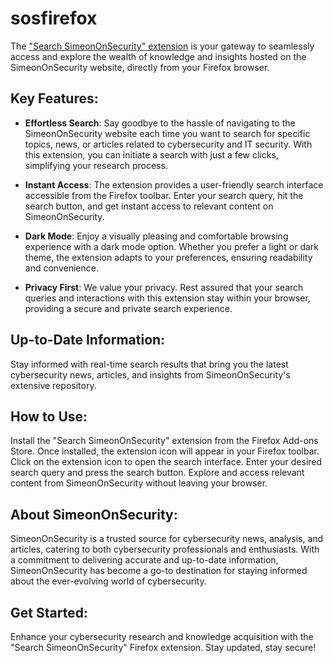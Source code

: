 # sosfirefox
The ["Search SimeonOnSecurity" extension](https://addons.mozilla.org/en-US/firefox/addon/search-simeononsecurity) is your gateway to seamlessly access and explore the wealth of knowledge and insights hosted on the SimeonOnSecurity website, directly from your Firefox browser.

## Key Features:

- **Effortless Search**: Say goodbye to the hassle of navigating to the SimeonOnSecurity website each time you want to search for specific topics, news, or articles related to cybersecurity and IT security. With this extension, you can initiate a search with just a few clicks, simplifying your research process.

- **Instant Access**: The extension provides a user-friendly search interface accessible from the Firefox toolbar. Enter your search query, hit the search button, and get instant access to relevant content on SimeonOnSecurity.

- **Dark Mode**: Enjoy a visually pleasing and comfortable browsing experience with a dark mode option. Whether you prefer a light or dark theme, the extension adapts to your preferences, ensuring readability and convenience.

- **Privacy First**: We value your privacy. Rest assured that your search queries and interactions with this extension stay within your browser, providing a secure and private search experience.

## Up-to-Date Information: 
Stay informed with real-time search results that bring you the latest cybersecurity news, articles, and insights from SimeonOnSecurity's extensive repository.

## How to Use:

Install the "Search SimeonOnSecurity" extension from the Firefox Add-ons Store.
Once installed, the extension icon will appear in your Firefox toolbar.
Click on the extension icon to open the search interface.
Enter your desired search query and press the search button.
Explore and access relevant content from SimeonOnSecurity without leaving your browser.
## About SimeonOnSecurity:

SimeonOnSecurity is a trusted source for cybersecurity news, analysis, and articles, catering to both cybersecurity professionals and enthusiasts. With a commitment to delivering accurate and up-to-date information, SimeonOnSecurity has become a go-to destination for staying informed about the ever-evolving world of cybersecurity.

## Get Started:

Enhance your cybersecurity research and knowledge acquisition with the "Search SimeonOnSecurity" Firefox extension. Stay updated, stay secure!

